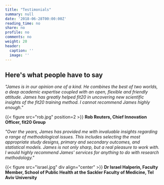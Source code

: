 ```yaml
---
title: "Testimonials"
summary: null
date: '2018-06-28T00:00:00Z'
reading_time: no
share: no
profile: no
comments: no
weight: 20
header:
  caption: ''
  image: ''
---
```


## Here's what people have to say

*"James is in our opinion one of a kind. He combines the best of two worlds, a deep academic expertise coupled with an open, flexible and friendly attitude. James has greatly helped fit20 in uncovering new scientific insights of the fit20 training method. I cannot recommend James highly enough."*

{{< figure src="rob.jpg" position=2 >}} 
**Rob Reuters, Chief Innovation Officer, fit20 Group**

*"Over the years, James has provided me with invaluable insights regarding a range of methodological issues. This includes selecting the most appropriate study designs, primary and secondary outcomes, and statistical models. James is not only sharp, but a real pleasure to work with. I would highly recommend James' services for anything to do with research methodology."*

{{< figure src="israel.jpg" div align="center" >}}
**Dr Israel Halperin, Faculty Member, School of Public Health at the Sackler Faculty of Medicine, Tel Aviv University**

